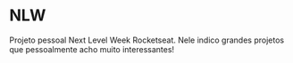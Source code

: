 # NLW
Projeto pessoal Next Level Week Rocketseat. Nele indico grandes projetos que pessoalmente acho muito interessantes!
